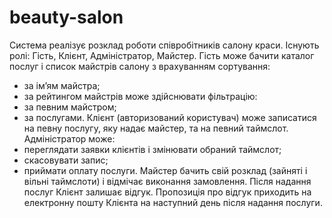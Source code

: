 # beauty-salon
Система реалізує розклад роботи співробітників салону краси. Існують ролі: Гість, Клієнт, Адміністратор, Майстер.
Гість може бачити каталог послуг і список майстрів салону з врахуванням сортування:
- за ім’ям майстра;
- за рейтингом майстрів
може здійснювати фільтрацію:
- за певним майстром;
- за послугами.
Клієнт (авторизований користувач) може записатися на певну послугу, яку надає майстер, та на певний таймслот.
Адміністратор може:
- переглядати заявки клієнтів і змінювати обраний таймслот;
- скасовувати запис;
- приймати оплату послуги.
Майстер бачить свій розклад (зайняті і вільні таймслоти) і відмічає виконання замовлення.
Після надання послуг Клієнт залишає відгук. Пропозиція про відгук приходить на електронну пошту Клієнта на наступний день після надання послуги.
